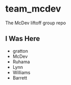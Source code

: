 # team_mcdev

The McDev liftoff group repo


## I Was Here
- gratton
- McDev
- Ruhama
- Lynn
- Williams
- Barrett

